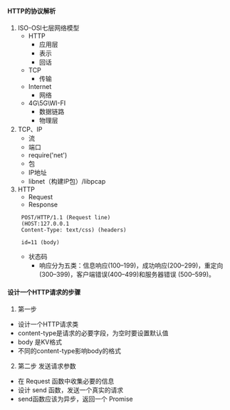 #### HTTP的协议解析
  1. ISO-OSI七层网络模型
     - HTTP
       - 应用层
       - 表示
       - 回话
     - TCP
       - 传输
     - Internet
       - 网络
     - 4G\5G\WI-FI
       - 数据链路
       - 物理层
  2. TCP、IP
     - 流
     - 端口
     - require('net')
     - 包
     - IP地址
     - libnet（构建IP包）/libpcap
  3. HTTP
     - Request
     - Response
     ```
      POST/HTTP/1.1 (Request line)
      (HOST:127.0.0.1
      Content-Type: text/css) (headers)

      id=11 (body)
     ```
     - 状态码
       - 响应分为五类：信息响应(100–199)，成功响应(200–299)，重定向(300–399)，客户端错误(400–499)和服务器错误 (500–599)。
#### 设计一个HTTP请求的步骤
  1. 第一步 
  - 设计一个HTTP请求类
  - content-type是请求的必要字段，为空时要设置默认值
  - body 是KV格式
  - 不同的content-type影响body的格式
  2. 第二步 发送请求参数
  - 在 Request 函数中收集必要的信息
  - 设计 send 函数，发送一个真实的请求
  - send函数应该为异步，返回一个 Promise